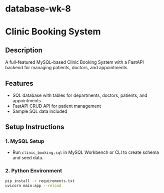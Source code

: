 # database-wk-8
# Clinic Booking System

## Description
A full-featured MySQL-based Clinic Booking System with a FastAPI backend for managing patients, doctors, and appointments.

## Features
- SQL database with tables for departments, doctors, patients, and appointments
- FastAPI CRUD API for patient management
- Sample SQL data included

## Setup Instructions

### 1. MySQL Setup
- Run `clinic_booking.sql` in MySQL Workbench or CLI to create schema and seed data.

### 2. Python Environment
```bash
pip install -r requirements.txt
uvicorn main:app --reload
